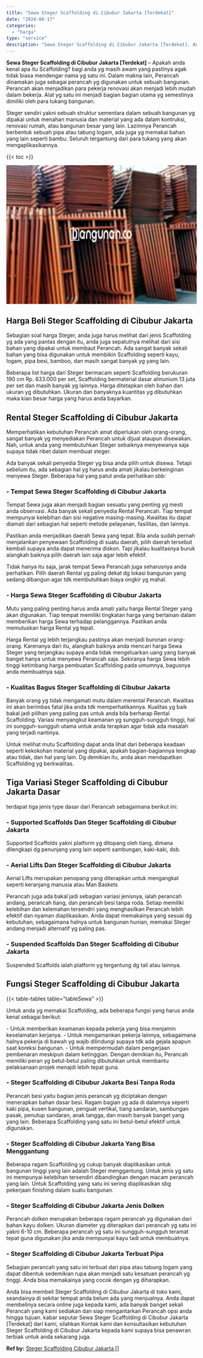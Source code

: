```yaml
---
title: "Sewa Steger Scaffolding di Cibubur Jakarta [Terdekat]"
date: "2024-08-17"
categories: 
  - "harga"
type: "service"
description: "Sewa Steger Scaffolding di Cibubur Jakarta [Terdekat]. Anda bisa membeli Steger Scaffolding di Cibubur Jakarta di toko kami, seandainya di sekitar tempat and..."
---
```


**Sewa Steger Scaffolding di Cibubur Jakarta \[Terdekat\]** – Apakah anda kenal apa itu Scaffolding? bagi anda yg masih awam yang pastinya agak tidak biasa mendengar nama yg satu ini. Dalam makna lain, Perancah dinamakan juga sebagai perancah yg digunakan untuk sebuah bangunan. Perancah akan menjadikan para pekerja renovasi akan menjadi lebih mudah dalam bekerja. Alat yg satu ini menjadi bagian bagian utama yg semestinya dimiliki oleh para tukang bangunan.

Steger sendiri yakni sebuah struktur sementara dalam sebuah bangunan yg dipakai untuk menahan manusia dan material yang ada dalam kontruksi, renovasi rumah, atau bangunan besar yang lain. Lazimnya Perancah berbentuk sebuah pipa atau tabung logam, ada juga yg memakai bahan yang lain seperti bambu. Seluruh tergantung dari para tukang yang akan mengaplikasikannya.

{{< toc >}}

![Sewa Steger Scaffolding di Cibubur Jakarta [Terdekat]](/images/sewa-scaffolding-steger-12.png)

## Harga Beli Steger Scaffolding di Cibubur Jakarta

Sebagian soal harga Steger, anda juga harus melihat dari jenis Scaffolding yg ada yang pantas dengan itu, anda juga sepatutnya melihat dari sisi bahan yang dipakai untuk membaut Perancah. Ada sangat banyak sekali bahan yang bisa digunakan untuk membikin Scaffolding seperti kayu, logam, pipa besi, bamboo, dan masih sangat banyak yg yang lain.

Beberapa list harga dari Steger bermacam seperti Scaffolding berukuran 190 cm Rp. 633.000 per set, Scaffolding bermaterial dasar almunium 13 juta per set dan masih banyak yg lainnya. Harga ditetapkan oleh bahan dan ukuran yg dibutuhkan. Ukuran dan banyaknya kuantitas yg dibutuhkan maka kian besar harga yang harus anda bayarkan.

## Rental Steger Scaffolding di Cibubur Jakarta

Memperhatikan kebutuhan Perancah amat diperlukan oleh orang-orang, sangat banyak yg menyediakan Perancah untuk dijual ataupun disewakan. Nah, untuk anda yang membutuhkan Steger sebaiknya menyewanya saja supaya tidak ribet dalam membuat steger.

Ada banyak sekali penyedia Steger yg bisa anda pilih untuk disewa. Tetapi sebelum itu, ada sebagian hal yg harus anda amati jikalau berkeinginan menyewa Steger. Beberapa hal yang patut anda perhatikan sbb:

### \- Tempat Sewa Steger Scaffolding di Cibubur Jakarta

Tempat Sewa juga akan menjadi bagian sesuatu yang penting yg mesti anda observasi. Ada banyak sekali penyedia Rental Perancah. Tiap tempat mempunyai kelebihan dan sisi negative masing-masing. Kwalitas itu dapat diamati dari sebagian hal seperti metode pelayanan, fasilitas, dan lainnya.

Pastikan anda menjadikan daerah Sewa yang tepat. Bila anda sudah pernah menjalankan penyewaan Scaffolding di suatu daerah, pilih daerah tersebut kembali supaya anda dapat menerima diskon. Tapi jikalau kualitasnya buruk alangkah baiknya pilih daerah lain saja agar lebih efektif.

Tidak hanya itu saja, jarak tempat Sewa Perancah juga seharusnya anda perhatikan. Pilih daerah Rental yg paling dekat dg lokasi bangunan yang sedang dibangun agar tdk membutuhkan biaya ongkir yg mahal.

### \- Harga Sewa Steger Scaffolding di Cibubur Jakarta

Mutu yang paling penting harus anda amati yaitu harga Rental Steger yang akan digunakan. Tiap tempat memiliki tingkatan harga yang berlainan dalam memberikan harga Sewa terhadap pelanggannya. Pastikan anda memutuskan harga Rental yg tepat.

Harga Rental yg lebih terjangkau pastinya akan menjadi buronan orang-orang. Karenanya dari itu, alangkah baiknya anda mencari harga Sewa Steger yang terjangkau supaya anda tidak mengeluarkan uang yang banyak banget hanya untuk menyewa Perancah saja. Sekiranya harga Sewa lebih tinggi ketimbang harga pembuatan Scaffolding pada umumnya, bagusnya anda membuatnya saja.

### \- Kualitas Bagus Steger Scaffolding di Cibubur Jakarta

Banyak orang yg tidak mengamati mutu dalam merental Perancah. Kwalitas ini akan berimbas fatal jika anda tdk memperhatikannya. Kualitas yg baik bakal jadi pilihan yang paling pas untuk anda bila berharap Rental Scaffolding. Variasi menyangkut keamanan yg sungguh-sungguh tinggi, hal ini sungguh-sungguh utama untuk anda terapkan agar tidak ada masalah yang terjadi nantinya.

Untuk melihat mutu Scaffolding dapat anda lihat dari beberapa keadaan seperti kekokohan material yang dipakai, apakah bagian-bagiannya lengkap atau tidak, dan hal yang lain. Dg demikian itu, anda akan mendapatkan Scaffolding yg berkwalitas.

## Tiga Variasi Steger Scaffolding di Cibubur Jakarta Dasar

terdapat tiga jenis type dasar dari Perancah sebagaimana berikut ini:

### \- Supported Scaffolds Dan Steger Scaffolding di Cibubur Jakarta

Supported Scaffolds yakni platform yg ditopang oleh tiang, dimana dilengkapi dg penunjang yang lain seperti sambungan, kaki-kaki, dsb.

### \- Aerial Lifts Dan Steger Scaffolding di Cibubur Jakarta

Aerial Lifts merupakan penopang yang diterapkan untuk mengangkat seperti keranjang manusia atau Man Baskets

Perancah juga ada bakal jadi sebagian variasi jenisnya, ialah perancah andang, perancah tiang, dan perancah besi tanpa roda. Setiap memiliki kelebihan dan kelemahan tersendiri yang menghasilkan Perancah lebih efektif dan nyaman diaplikasikan. Anda dapat memakainya yang sesuai dg kebutuhan, sebagaimana halnya untuk bangunan hunian, memakai Steger andang menjadi alternatif yg paling pas.

### \- Suspended Scaffolds Dan Steger Scaffolding di Cibubur Jakarta

Suspended Scaffolds ialah platform yg tergantung dg tali atau lainnya.

## Fungsi Steger Scaffolding di Cibubur Jakarta

{{< table-tables table="tableSewa" >}}

Untuk anda yg memakai Scaffolding, ada beberapa fungsi yang harus anda kenal sebagai berikut:

\- Untuk memberikan keamanan kepada pekerja yang bisa menjamin keselamatan kerjanya. - Untuk mengamankan pekerja lainnya, sebagaimana halnya pekerja di bawah yg wajib dilindungi supaya tdk ada gejala apapun saat koreksi bangunan. - Untuk mempermudah dalam pengerjaan pembenaran meskipun dalam ketinggian. Dengan demikian itu, Perancah memiliki peran yg betul-betul paling dibutuhkan untuk membantu pelaksanaan projek menajdi lebih tepat guna.

### \- Steger Scaffolding di Cibubur Jakarta Besi Tanpa Roda

Perancah besi yaitu bagian jenis perancah yg diciptakan dengan menerapkan bahan dasar besi. Ragam bagian yg ada di dalamnya seperti kaki pipa, kusen bangunan, penguat vertikal, tiang sandaran, sambungan pasak, penutup sandaran, anak tangga, dan masih banyak banget yang yang lain. Beberapa Scaffolding yang satu ini betul-betul efektif untuk digunakan.

### \- Steger Scaffolding di Cibubur Jakarta Yang Bisa Menggantung

Beberapa ragam Scaffolding yg cukup banyak diaplikasikan untuk bangunan tinggi yang lain adalah Steger menggantung. Untuk jenis yg satu ini mempunyai kelebihan tersendiri dibandingkan dengan macam perancah yang lain. Untuk Scaffolding yang satu ini sering diaplikasikan sbg pekerjaan finishing dalam suatu bangunan.

### \- Steger Scaffolding di Cibubur Jakarta Jenis Dolken

Perancah dolken merupakan beberapa ragam perancah yg digunakan dari bahan kayu dolken. Ukuran diameter yg diterapkan dari perancah yg satu ini yakni 6-10 cm. Beberapa perancah yg satu ini sungguh-sungguh teramat tepat guna digunakan jika anda mempunyai kayu tadi untuk membuatnya.

### \- Steger Scaffolding di Cibubur Jakarta Terbuat Pipa

Sebagian perancah yang satu ini terbuat dari pipa atau tabung logam yang dapat dibentuk sedemikian rupa akan menjadi satu kesatuan perancah yg tinggi. Anda bisa memakainya yang cocok dengan yg diharapkan.

Anda bisa membeli Steger Scaffolding di Cibubur Jakarta di toko kami, seandainya di sekitar tempat anda belum ada yang menjualnya. Anda dapat membelinya secara online juga kepada kami, ada banyak banget sekali Perancah yang kami sediakan dan siap mengantarkan Perancah opsi anda hingga tujuan. kabar seputar Sewa Steger Scaffolding di Cibubur Jakarta \[Terdekat\] dari kami, silahkan Kontak kami dan konsultasikan kebutuhan Steger Scaffolding di Cibubur Jakarta kepada kami supaya bisa penawran terbiak untuk anda sekarang juga.

**Ref by:** [Steger Scaffolding Cibubur Jakarta []](https://id.wikipedia.org/wiki/Steger)
